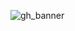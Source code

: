 
![gh_banner](https://user-images.githubusercontent.com/54954621/87253918-24a38700-c43c-11ea-8449-72f20feec967.jpg)

<!--
**whitneykidd/whitneykidd** is a ✨ _special_ ✨ repository because its `README.md` (this file) appears on your GitHub profile.


Here are some ideas to get you started:

- 🔭 I’m currently working on ...
- 🌱 I’m currently learning ...
- 👯 I’m looking to collaborate on ...
- 🤔 I’m looking for help with ...
- 💬 Ask me about ...
- 📫 How to reach me: ...
- 😄 Pronouns: ...
- ⚡ Fun fact: ...
-->
